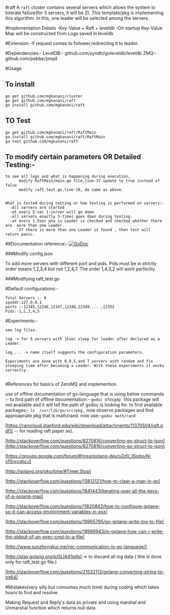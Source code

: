 #raft
A `raft` cluster contains several servers which allows the system to tolerate  failure(for 5 servers, it will be 2). This template/pkg is implementing this algorithm. In this, one leader will be selected among the servers.


#Implementation Details
-Key-Value + Raft + leveldb
-On startup Key-Value Map will be constructed from Logs saved in leveldb

#Extension
-if request comes to follower,redirecting it to leader.


#Dependencies:-
LevelDB:- github.com/syndtr/goleveldb/leveldb
ZMQ:- github.com/pebbe/zmq4

#Usage
## To install
```
go get github.com/mgkanani/cluster
go get github.com/mgkanani/raft
go install github.com/mgkanani/raft
```


## TO Test
```
go get github.com/mgkanani/raft/RaftMain
go install github.com/mgkanani/raft/RaftMain
go test github.com/mgkanani/raft
```

## To modify certain parameters  OR  Detailed Testing:-
```
to see all logs and what is happening during execution,
      modify RaftMain/main.go file,line-37 update to true instead of false
      modify raft_test.go,line-19, do same as above.
      

What is tested during testing or how testing is performed on servers:-
  -All servers are started
  -at every 5-sec 1-server will go down
  -all servers exactly 3-times goes down during testing.
  -at every 1.5sec who is Leader is checked and checked whether there are  more than one Leader.
      If there is more than one Leader is found , then test will return panic.
```


##Documentation reference:-
[![GoDoc](https://godoc.org/github.com/mgkanani/raft?status.png)](https://godoc.org/github.com/mgkanani/raft)


###Modify config.json

To add more servers with different port and pids.
Pids must be in strictly order means 1,2,3,4 but not 1,2,4,7.
The order 1,4,3,2 will work perfectly.

###Modifying raft_test.go


#Default configurations:-
```
Total Servers :- 8
ipaddr:127.0.0.1 
ports :-12345,12346,12347,12348,12349,... ,12352
Pids:-1,2,3,4,5
```

#Experiments:-
```
see log files.

log -> for 5 servers with 15sec sleep for leader after declared as a Leader.

log_... -> name itself suggests the configuration parameters.

Experiments are done with 8,9,5,and 7 servers with random and fix sleeping time after becoming a Leader. With these experiments it works correctly.


```



#References for basics of ZeroMQ and implemention

use of offline documentation of go-language that is using below commands :-
to find path of offline documentation:- ```godoc dfdsgdg ``` this package will not available and it will tell the path of godoc is looking for.
to find  available packages:- ```ls  /usr/lib/go/src/pkg``` , now observe packages and find approapriate pkg that is math/rand.
now use:-```godoc math/rand ```

[https://ramcloud.stanford.edu/wiki/download/attachments/11370504/raft.pdf]( -- for reading raft paper as).

[http://stackoverflow.com/questions/8270816/converting-go-struct-to-json](http://stackoverflow.com/questions/8270816/converting-go-struct-to-json)

[https://groups.google.com/forum/#!msg/golang-dev/oZdV_ISjobo/N-vfSnrcqhcJ]

[http://golang.org/pkg/time/#Timer.Stop]

[http://stackoverflow.com/questions/13812121/how-to-clear-a-map-in-go]

[http://stackoverflow.com/questions/1841443/iterating-over-all-the-keys-of-a-golang-map]

[http://stackoverflow.com/questions/11820842/how-to-configure-golang-so-it-can-access-environment-variables-in-osx]

[http://stackoverflow.com/questions/19965795/go-golang-write-log-to-file]

[http://stackoverflow.com/questions/18986943/in-golang-how-can-i-write-the-stdout-of-an-exec-cmd-to-a-file]

[http://www.sunzhongkui.me/rpc-communication-in-go-language/]

[http://play.golang.org/p/5LIA41Iqfp] -> to discard all log data ( this is done only for raft_test.go file.)

[http://stackoverflow.com/questions/21532113/golang-converting-string-to-int64]

#Mistakes(very silly but consumes much time) during coding which takes hours to find and resolve.

Making Request and Reply's data as private and using marshal and Unmarshal function which returns null data.


